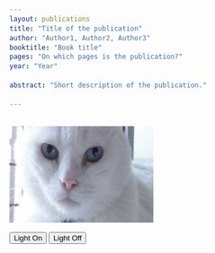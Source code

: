 ```yaml
---
layout: publications
title: "Title of the publication"
author: "Author1, Author2, Author3"
booktitle: "Book title"
pages: "On which pages is the publication?"
year: "Year"

abstract: "Short description of the publication."

---
```


<body>
<script>
function light(sw) {
    var pic;
    if (sw == 0) {
        pic = "pic2.jpg"
    } else {
        pic = "pic1.jpg"
    }
    document.getElementById('myImage').src = pic;
}
</script>
<br>
<img id="myImage" src="pic1.jpg" width="256" height="172">

<p>
<button type="button" onclick="light(1)">Light On</button>
<button type="button" onclick="light(0)">Light Off</button>
</p>

</body>
